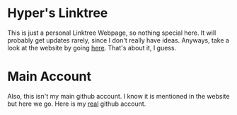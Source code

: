 # Hyper's Linktree

This is just a personal Linktree Webpage, so nothing special here. It will probably get updates rarely, since I don't really have ideas. Anyways, take a look at the website by going [here](https://hypr-linktr.github.io/-/). That's about it, I guess.

# Main Account

Also, this isn't my main github account. I know it is mentioned in the website but here we go. Here is my [real](https://twitter.com/) github account.
